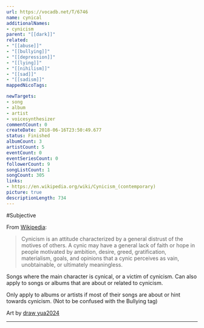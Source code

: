```yaml
---
url: https://vocadb.net/T/6746
name: cynical
additionalNames: 
- cynicism
parent: "[[dark]]"
related:
- "[[abuse]]"
- "[[bullying]]"
- "[[depression]]"
- "[[lying]]"
- "[[nihilism]]"
- "[[sad]]"
- "[[sadism]]"
mappedNicoTags:

newTargets:
- song
- album
- artist
- voicesynthesizer
commentCount: 0
createDate: 2018-06-16T23:50:49.677
status: Finished
albumCount: 3
artistCount: 5
eventCount: 0
eventSeriesCount: 0
followerCount: 9
songListCount: 1
songCount: 305
links: 
- https://en.wikipedia.org/wiki/Cynicism_(contemporary)
picture: true
descriptionLength: 734
---
```


#Subjective

From [Wikipedia](https://en.wikipedia.org/wiki/Cynicism_(contemporary)):
> Cynicism is an attitude characterized by a general distrust of the motives of others. A cynic may have a general lack of faith or hope in people motivated by ambition, desire, greed, gratification, materialism, goals, and opinions that a cynic perceives as vain, unobtainable, or ultimately meaningless.

Songs where the main character is cynical, or a victim of cynicism. Can also apply to songs or albums that are about or related to cynicism.

Only apply to albums or artists if most of their songs are about or hint towards cynicism. (Not to be confused with the Bullying tag)

Art by [draw yua2024](https://danbooru.donmai.us/posts/7812605?q=kasane_teto)

---


